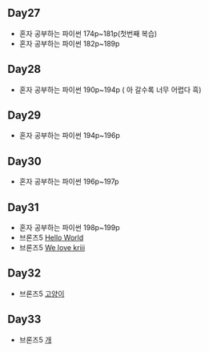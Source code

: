 ## Day27

* 혼자 공부하는 파이썬 174p~181p(첫번째 복습)
* 혼자 공부하는 파이썬 182p~189p

## Day28

* 혼자 공부하는 파이썬 190p~194p
( 아 갈수록 너무 어렵다 흑)

## Day29

* 혼자 공부하는 파이썬 194p~196p

## Day30

* 혼자 공부하는 파이썬 196p~197p

## Day31

* 혼자 공부하는 파이썬 198p~199p
* 브론즈5 [Hello World](https://www.acmicpc.net/problem/2557)
* 브론즈5 [We love kriii](https://www.acmicpc.net/problem/10718)

## Day32

* 브론즈5 [고양이](https://www.acmicpc.net/problem/10171)

## Day33

* 브론즈5 [개](https://www.acmicpc.net/problem/10172)



